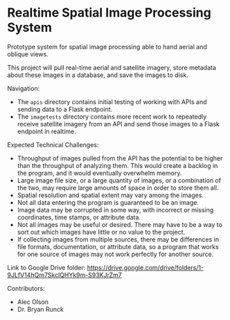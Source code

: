 # Realtime Spatial Image Processing System
Prototype system for spatial image processing able to hand aerial and oblique views.

This project will pull real-time aerial and satellite imagery, store metadata about these images in a database, and save the images to disk.

Navigation:
- The `apis` directory contains initial testing of working with APIs and sending data to a Flask endpoint.
- The `imagetests` directory contains more recent work to repeatedly receive satellite imagery from an API and send those images to a Flask endpoint in realtime.


Expected Technical Challenges:
- Throughput of images pulled from the API has the potential to be higher than the throughput of analyzing them. This would create a backlog in the program, and it would eventually overwhelm memory.
- Large image file size, or a large quantity of images, or a combination of the two, may require large amounts of space in order to store them all.
- Spatial resolution and spatial extent may vary among the images.
- Not all data entering the program is guaranteed to be an image.
- Image data may be corrupted in some way, with incorrect or missing coordinates, time stamps, or attribute data.
- Not all images may be useful or desired. There may have to be a way to sort out which images have little or no value to the project.
- If collecting images from multiple sources, there may be differences in file formats, documentation, or attribute data, so a program that works for one source of images may not work perfectly for another source.

Link to Google Drive folder:
https://drive.google.com/drive/folders/1-9JLfV14hQm7SkclQHYk9m-S93KJrZm7

Contributors:
- Alec Olson
- Dr. Bryan Runck
